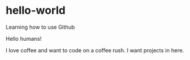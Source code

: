 # hello-world
Learning how to use Github

Hello humans!

I love coffee and want to code on a coffee rush. I want projects in here.
